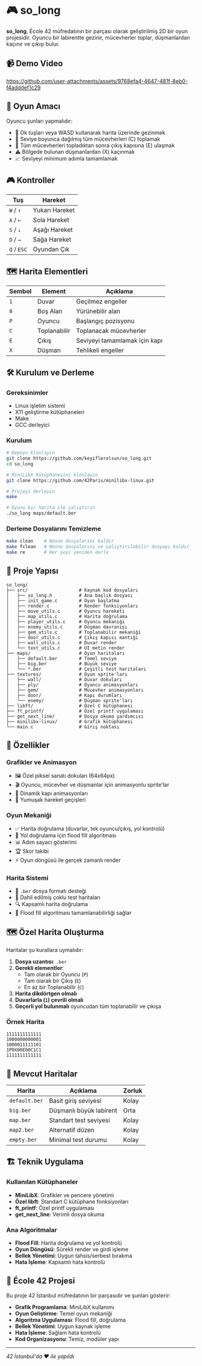 # 🎮 so_long

**so_long**, École 42 müfredatının bir parçası olarak geliştirilmiş 2D bir oyun projesidir. Oyuncu bir labirentte gezinir, mücevherler toplar, düşmanlardan kaçınır ve çıkışı bulur.

## 📹 Demo Video

https://github.com/user-attachments/assets/9768efa4-4647-481f-8eb0-f4adddef1c29

## 🎯 Oyun Amacı

Oyuncu şunları yapmalıdır:
- 🏃 Ok tuşları veya WASD kullanarak harita üzerinde gezinmek
- 💎 Seviye boyunca dağılmış tüm mücevherleri (C) toplamak
- 🚪 Tüm mücevherleri topladıktan sonra çıkış kapısına (E) ulaşmak
- ⚠️ Bölgede bulunan düşmanlardan (X) kaçınmak
- 📈 Seviyeyi minimum adımla tamamlamak

## 🎮 Kontroller

| Tuş | Hareket |
|-----|---------|
| `W` / `↑` | Yukarı Hareket |
| `A` / `←` | Sola Hareket |
| `S` / `↓` | Aşağı Hareket |
| `D` / `→` | Sağa Hareket |
| `Q` / `ESC` | Oyundan Çık |

## 🗺️ Harita Elementleri

| Sembol | Element | Açıklama |
|--------|---------|----------|
| `1` | Duvar | Geçilmez engeller |
| `0` | Boş Alan | Yürünebilir alan |
| `P` | Oyuncu | Başlangıç pozisyonu |
| `C` | Toplanabilir | Toplanacak mücevherler |
| `E` | Çıkış | Seviyeyi tamamlamak için kapı |
| `X` | Düşman | Tehlikeli engeller |

## 🛠️ Kurulum ve Derleme

### Gereksinimler
- Linux işletim sistemi
- X11 geliştirme kütüphaneleri
- Make
- GCC derleyici

### Kurulum
```bash
# Depoyu klonlayın
git clone https://github.com/keyiflerolsun/so_long.git
cd so_long

# MiniLibX Kütüphanesini klonlayın
git clone https://github.com/42Paris/minilibx-linux.git

# Projeyi derleyin
make

# Oyunu bir harita ile çalıştırın
./so_long maps/default.ber
```

### Derleme Dosyalarını Temizleme
```bash
make clean    # Nesne dosyalarını kaldır
make fclean   # Nesne dosyalarını ve çalıştırılabilir dosyayı kaldır
make re       # Her şeyi yeniden derle
```

## 📁 Proje Yapısı

```
so_long/
├── src/                   # Kaynak kod dosyaları
│   ├── so_long.h          # Ana başlık dosyası
│   ├── init_game.c        # Oyun başlatma
│   ├── render.c           # Render fonksiyonları
│   ├── move_utils.c       # Oyuncu hareketi
│   ├── map_utils.c        # Harita doğrulama
│   ├── player_utils.c     # Oyuncu mekaniği
│   ├── enemy_utils.c      # Düşman davranışı
│   ├── gem_utils.c        # Toplanabilir mekaniği
│   ├── door_utils.c       # Çıkış kapısı mantığı
│   ├── wall_utils.c       # Duvar render
│   └── text_utils.c       # UI metin render
├── maps/                  # Oyun haritaları
│   ├── default.ber        # Temel seviye
│   ├── big.ber            # Büyük seviye
│   └── *.ber              # Çeşitli test haritaları
├── textures/              # Oyun sprite'ları
│   ├── wall/              # Duvar dokuları
│   ├── ply/               # Oyuncu animasyonları
│   ├── gem/               # Mücevher animasyonları
│   ├── door/              # Kapı durumları
│   └── enemy/             # Düşman sprite'ları
├── libft/                 # Özel C kütüphanesi
├── ft_printf/             # Özel printf uygulaması
├── get_next_line/         # Dosya okuma yardımcısı
├── minilibx-linux/        # Grafik kütüphanesi
└── main.c                 # Giriş noktası
```

## 🎨 Özellikler

### Grafikler ve Animasyon
- 🖼️ Özel piksel sanatı dokuları (64x64px)
- 🎬 Oyuncu, mücevher ve düşmanlar için animasyonlu sprite'lar
- 🚪 Dinamik kapı animasyonları
- 💫 Yumuşak hareket geçişleri

### Oyun Mekaniği
- ✅ Harita doğrulama (duvarlar, tek oyuncu/çıkış, yol kontrolü)
- 🔄 Yol doğrulama için flood fill algoritması
- 📊 Adım sayacı gösterimi
- 🏆 Skor takibi
- ⚡ Oyun döngüsü ile gerçek zamanlı render

### Harita Sistemi
- 📝 `.ber` dosya formatı desteği
- 🧪 Dahil edilmiş çoklu test haritaları
- 🔍 Kapsamlı harita doğrulama
- 🌊 Flood fill algoritması tamamlanabilirliği sağlar

## 🗺️ Özel Harita Oluşturma

Haritalar şu kurallara uymalıdır:
1. **Dosya uzantısı**: `.ber`
2. **Gerekli elementler**: 
   - Tam olarak bir Oyuncu (`P`)
   - Tam olarak bir Çıkış (`E`)
   - En az bir Toplanabilir (`C`)
3. **Harita dikdörtgen olmalı**
4. **Duvarlarla (`1`) çevrili olmalı**
5. **Geçerli yol bulunmalı** oyuncudan tüm toplanabilir ve çıkışa

### Örnek Harita
```
1111111111111
1000000000001
1000011111101
1P0X00E00C1C1
1111111111111
```

## 🧪 Mevcut Haritalar

| Harita | Açıklama | Zorluk |
|--------|----------|--------|
| `default.ber` | Basit giriş seviyesi | Kolay |
| `big.ber` | Düşmanlı büyük labirent | Orta |
| `map.ber` | Standart test seviyesi | Kolay |
| `map2.ber` | Alternatif düzen | Kolay |
| `empty.ber` | Minimal test durumu | Kolay |

## 🏗️ Teknik Uygulama

### Kullanılan Kütüphaneler
- **MiniLibX**: Grafikler ve pencere yönetimi
- **Özel libft**: Standart C kütüphane fonksiyonları
- **ft_printf**: Özel printf uygulaması
- **get_next_line**: Verimli dosya okuma

### Ana Algoritmalar
- **Flood Fill**: Harita doğrulama ve yol kontrolü
- **Oyun Döngüsü**: Sürekli render ve girdi işleme
- **Bellek Yönetimi**: Uygun tahsis/serbest bırakma
- **Hata İşleme**: Kapsamlı hata kontrolü

## 🤝 École 42 Projesi

Bu proje 42 İstanbul müfredatının bir parçasıdır ve şunları gösterir:
- **Grafik Programlama**: MiniLibX kullanımı
- **Oyun Geliştirme**: Temel oyun mekaniği
- **Algoritma Uygulaması**: Flood fill, doğrulama
- **Bellek Yönetimi**: Uygun kaynak işleme
- **Hata İşleme**: Sağlam hata kontrolü
- **Kod Organizasyonu**: Temiz, modüler yapı

---

*42 İstanbul'da ❤️ ile yapıldı*
